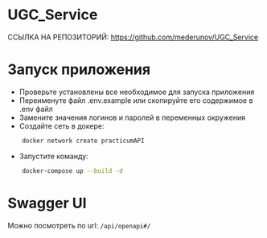 # UGC_Service
ССЫЛКА НА РЕПОЗИТОРИЙ: https://github.com/mederunov/UGC_Service

# Запуск приложения
- Проверьте установлены все необходимое для запуска приложения
- Переименуте файл .env.example или скопируйте его содержимое в .env файл
- Замените значения логинов и паролей в переменных окружения
- Создайте сеть в докере:
```bash
    docker network create practicumAPI
```
- Запустите команду:

```bash
    docker-compose up --build -d
```

# Swagger UI 
Можно посмотреть по url: `/api/openapi#/`